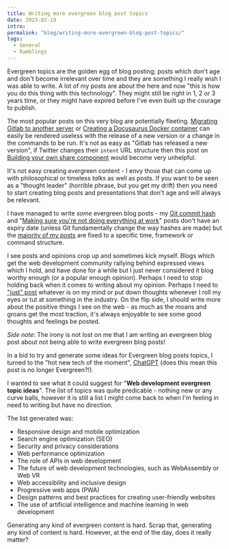 ```yaml
---
title: Writing more evergreen blog post topics
date: 2023-02-19
intro:
permalink: "blog/writing-more-evergreen-blog-post-topics/"
tags:
  - General
  - Ramblings
---
```


Evergreen topics are the golden egg of blog posting; posts which don't age and don't become irrelevant over time and they are something I really wish I was able to write. A lot of my posts are about the here and now "this is how you do this thing with this technology". They might still be right in 1, 2 or 3 years time, or they might have expired before I've even built up the courage to publish.

The most popular posts on this very blog are potentially fleeting. [Migrating Gitlab to another server](/blog/migrating-gitlab-from-one-server-to-another/ "Gitlab") or [Creating a Docusaurus Docker container](/blog/creating-a-docusaurus-docker-image-for-consistent-rendering-of-your-documentation/) can easily be rendered useless with the release of a new version or a change in the commands to be run. It's not as easy as "Gitlab has released a new version", if Twitter changes their `intent` URL structure then this post on [Building your own share component](/blog/build-your-own-share-this-component/) would become very unhelpful.

It's not easy creating evergreen content - I envy those that can come up with philosophical or timeless _talks_ as well as posts. If you want to be seen as a "thought leader" (horrible phrase, but you get my drift) then you need to start creating blog posts and presentations that don't age and will always be relevant.

I have managed to write *some* evergreen blog posts - my [Git commit hash](/blog/the-git-commit-hash/) and "[Making sure you're not doing everything at work](/blog/making-sure-youre-not-doing-everything-at-work/)" posts don't have an expiry date (unless Git fundamentally change the way hashes are made) but the [majority of my posts](/diary/) are fixed to a specific time, framework or command structure.

I see posts and opinions crop up and sometimes kick myself. Blogs which get the web development community rallying behind expressed views which I hold, and have done for a while but I just never considered it blog worthy enough (or a popular enough opinion). Perhaps I need to stop holding back when it comes to writing about my opinion. Perhaps I need to ["just" post](https://andy-bell.co.uk/just-post/) whatever is on my mind or put down thoughts whenever I roll my eyes or tut at something in the industry. On the flip side, I should write more about the positive things I see on the web - as much as the moans and groans get the most traction, it's always enjoyable to see some good thoughts and feelings be posted.

_Side note_: The irony is not lost on me that I am writing an evergreen blog post about not being able to write evergreen blog posts!

In a bid to try and generate some ideas for Evergreen blog posts topics, I turned to the "hot new tech of the moment", [ChatGPT](https://chat.openai.com/) (does this mean this post is no longer Evergreen?!).

I wanted to see what it could suggest for "**Web development evergreen topic ideas**". The list of topics was quite predicable - nothing new or any curve balls, however it is still a list I might come back to when I'm feeling in need to writing but have no direction.

The list generated was:

- Responsive design and mobile optimization
- Search engine optimization (SEO)
- Security and privacy considerations
- Web performance optimization
- The role of APIs in web development
- The future of web development technologies, such as WebAssembly or Web VR
- Web accessibility and inclusive design
- Progressive web apps (PWA)
- Design patterns and best practices for creating user-friendly websites
- The use of artificial intelligence and machine learning in web development

Generating any kind of evergreen content is hard. Scrap that, generating any kind of content is hard. However, at the end of the day, does it really matter?
